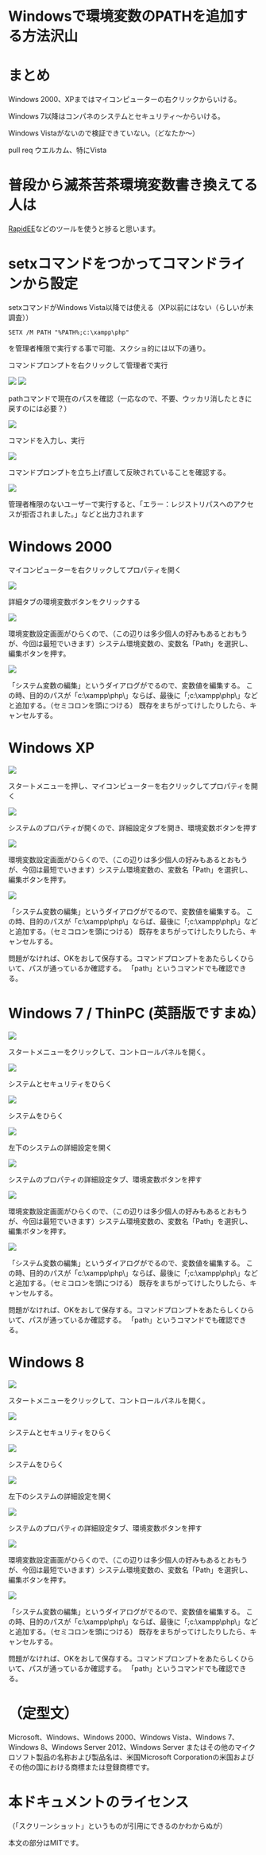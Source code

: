 Windowsで環境変数のPATHを追加する方法沢山
=============================

# まとめ

Windows 2000、XPまではマイコンピューターの右クリックからいける。

Windows 7以降はコンパネのシステムとセキュリティ〜からいける。

Windows Vistaがないので検証できていない。（どなたか〜）

pull req ウエルカム、特にVista

# 普段から滅茶苦茶環境変数書き換えてる人は

[RapidEE](http://www.rapidee.com/en/about)などのツールを使うと捗ると思います。

# setxコマンドをつかってコマンドラインから設定

setxコマンドがWindows Vista以降では使える（XP以前にはない（らしいが未調査））

```
SETX /M PATH "%PATH%;c:\xampp\php"
```

を管理者権限で実行する事で可能、スクショ的には以下の通り。


コマンドプロンプトを右クリックして管理者で実行

![](images/setx_1.png)
![](images/setx_2.png)

pathコマンドで現在のパスを確認（一応なので、不要、ウッカリ消したときに戻すのには必要？）

![](images/setx_3.png)

コマンドを入力し、実行

![](images/setx_4.png)

コマンドプロンプトを立ち上げ直して反映されていることを確認する。

![](images/setx_5.png)

管理者権限のないユーザーで実行すると、「エラー：レジストリパスへのアクセスが拒否されました。」などと出力されます



# Windows 2000

マイコンピューターを右クリックしてプロパティを開く

![](images/2000_1.png)

詳細タブの環境変数ボタンをクリックする

![](images/2000_2.png)

環境変数設定画面がひらくので、（この辺りは多少個人の好みもあるとおもうが、今回は最短でいきます）システム環境変数の、変数名「Path」を選択し、編集ボタンを押す。

![](images/2000_3.png)

「システム変数の編集」というダイアログがでるので、変数値を編集する。
この時、目的のパスが「c:\xampp\php\」ならば、最後に「;c:\xampp\php\」などと追加する。（セミコロンを頭につける）
既存をまちがってけしたりしたら、キャンセルする。


# Windows XP

![](images/xp_1.png)

スタートメニューを押し、マイコンピューターを右クリックしてプロパティを開く

![](images/xp_2.png)

システムのプロパティが開くので、詳細設定タブを開き、環境変数ボタンを押す

![](images/xp_3.png)

環境変数設定画面がひらくので、（この辺りは多少個人の好みもあるとおもうが、今回は最短でいきます）システム環境変数の、変数名「Path」を選択し、編集ボタンを押す。

![](images/xp_4.png)

「システム変数の編集」というダイアログがでるので、変数値を編集する。
この時、目的のパスが「c:\xampp\php\」ならば、最後に「;c:\xampp\php\」などと追加する。（セミコロンを頭につける）
既存をまちがってけしたりしたら、キャンセルする。

問題がなければ、OKをおして保存する。コマンドプロンプトをあたらしくひらいて、パスが通っているか確認する。
「path」というコマンドでも確認できる。


# Windows 7 / ThinPC (英語版ですまぬ）

![](images/7_1.png)

スタートメニューをクリックして、コントロールパネルを開く。

![](images/7_2.png)

システムとセキュリティをひらく

![](images/7_3.png)

システムをひらく

![](images/7_4.png)

左下のシステムの詳細設定を開く

![](images/7_5.png)

システムのプロパティの詳細設定タブ、環境変数ボタンを押す

![](images/7_6.png)

環境変数設定画面がひらくので、（この辺りは多少個人の好みもあるとおもうが、今回は最短でいきます）システム環境変数の、変数名「Path」を選択し、編集ボタンを押す。

![](images/7_7.png)

「システム変数の編集」というダイアログがでるので、変数値を編集する。
この時、目的のパスが「c:\xampp\php\」ならば、最後に「;c:\xampp\php\」などと追加する。（セミコロンを頭につける）
既存をまちがってけしたりしたら、キャンセルする。

問題がなければ、OKをおして保存する。コマンドプロンプトをあたらしくひらいて、パスが通っているか確認する。
「path」というコマンドでも確認できる。

# Windows 8

![](images/8_1.png)

スタートメニューをクリックして、コントロールパネルを開く。

![](images/8_2.png)

システムとセキュリティをひらく

![](images/8_3.png)

システムをひらく

![](images/8_4.png)

左下のシステムの詳細設定を開く

![](images/8_5.png)

システムのプロパティの詳細設定タブ、環境変数ボタンを押す

![](images/8_6.png)

環境変数設定画面がひらくので、（この辺りは多少個人の好みもあるとおもうが、今回は最短でいきます）システム環境変数の、変数名「Path」を選択し、編集ボタンを押す。

![](images/8_7.png)

「システム変数の編集」というダイアログがでるので、変数値を編集する。
この時、目的のパスが「c:\xampp\php\」ならば、最後に「;c:\xampp\php\」などと追加する。（セミコロンを頭につける）
既存をまちがってけしたりしたら、キャンセルする。

問題がなければ、OKをおして保存する。コマンドプロンプトをあたらしくひらいて、パスが通っているか確認する。
「path」というコマンドでも確認できる。


# （定型文）

Microsoft、Windows、Windows 2000、Windows Vista、Windows 7、Windows 8、Windows Server 2012、Windows Server またはその他のマイクロソフト製品の名称および製品名は、米国Microsoft Corporationの米国およびその他の国における商標または登録商標です。

# 本ドキュメントのライセンス

（「スクリーンショット」というものが引用にできるのかわからぬが）

本文の部分はMITです。
